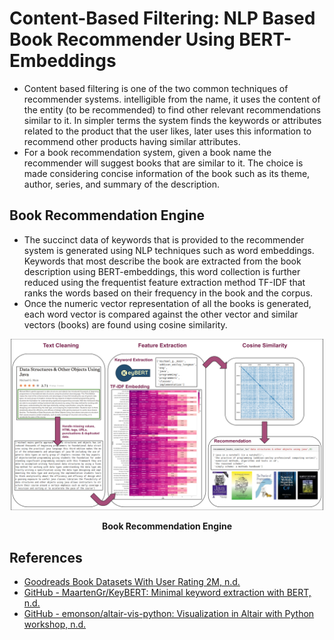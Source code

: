 # Content-Based Filtering: NLP Based Book Recommender Using BERT-Embeddings

- Content based filtering is one of the two common techniques of recommender systems. intelligible from the name, it uses the content of the entity (to be recommended) to find other relevant recommendations similar to it. In simpler terms the system finds the keywords or attributes related to the product that the user likes, later uses this information to recommend other products having similar attributes. 
- For a book recommendation system, given a book name the recommender will suggest books that are similar to it. The choice is made considering concise information of the book such as its theme, author, series, and summary of the description. 

## Book Recommendation Engine
- The succinct data of keywords that is provided to the recommender system is generated using NLP techniques such as word embeddings.  Keywords that most describe the book are extracted from the book description using BERT-embeddings, this word collection is further reduced using the frequentist feature extraction method TF-IDF that ranks the words based on their frequency in the book and the corpus.     
- Once the numeric vector representation of all the books is generated, each word vector is compared against the other vector and similar vectors (books) are found using cosine similarity.  

![architecture](images/book_recommendation_system.svg) 
<center><b> Book Recommendation Engine </b></center>

## References
- [Goodreads Book Datasets With User Rating 2M, n.d.](https://www.kaggle.com/datasets/bahramjannesarr/goodreads-book-datasets-10m?select=book1000k-1100k.csv)
- [GitHub - MaartenGr/KeyBERT: Minimal keyword extraction with BERT, n.d.](https://github.com/MaartenGr/KeyBERT)
- [GitHub - emonson/altair-vis-python: Visualization in Altair with Python workshop, n.d.](https://github.com/emonson/altair-vis-python)